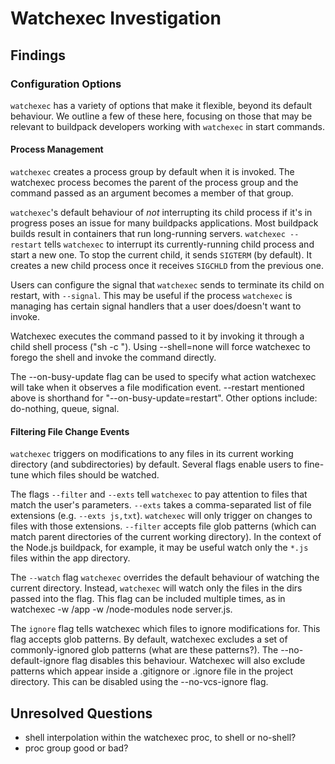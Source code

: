 # Watchexec Investigation

## Findings

### Configuration Options
`watchexec` has a variety of options that make it flexible, beyond its default behaviour. We outline a few of these here, focusing
on those that may be relevant to buildpack developers working with `watchexec` in start commands.

#### Process Management

`watchexec` creates a process group by default when it is invoked. The
watchexec process becomes the parent of the process group and the command
passed as an argument becomes a member of that group.

`watchexec`'s default behaviour of _not_ interrupting its child process if it's
in progress poses an issue for many buildpacks applications. Most buildpack
builds result in containers that run long-running servers. `watchexec
--restart` tells `watchexec` to interrupt its currently-running child process
and start a new one. To stop the current child, it sends `SIGTERM` (by
default). It creates a new child process once it receives `SIGCHLD` from the
previous one.

Users can configure the signal that `watchexec` sends to terminate its child on restart, with
`--signal`. This may be useful if the process `watchexec` is managing has certain signal
handlers that a user does/doesn't want to invoke.

Watchexec executes the command passed to it by invoking it through a child
shell process ("sh -c <cmd>"). Using --shell=none will force watchexec to forego the shell and
invoke the command directly.

The --on-busy-update flag can be used to specify what action watchexec will
take when it observes a file modification event. --restart mentioned above is
shorthand for "--on-busy-update=restart". Other options include: do-nothing,
queue, signal.


#### Filtering File Change Events
`watchexec` triggers on modifications to any files in its current working directory (and subdirectories) by default. Several flags
enable users to fine-tune which files should be watched.

The flags `--filter` and `--exts` tell `watchexec` to pay attention to files
that match the user's parameters. `--exts` takes a comma-separated list of file
extensions (e.g. `--exts js,txt`). `watchexec` will only trigger on changes to
files with those extensions. `--filter` accepts file glob patterns (which can
match parent directories of the current working directory). In the context of
the Node.js buildpack, for example, it may be useful watch only the `*.js`
files within the app directory. 

The `--watch` flag `watchexec` overrides the default behaviour of watching the
current directory. Instead, `watchexec` will watch only the files in the dirs
passed into the flag. This flag can be included multiple times, as in watchexec
-w /app -w /node-modules node server.js. 

The `ignore` flag tells watchexec which files to ignore modifications for. This
flag accepts glob patterns. By default, watchexec excludes a set of
commonly-ignored glob patterns (what are these patterns?). The
--no-default-ignore flag disables this behaviour. Watchexec will also exclude
patterns which appear inside a .gitignore or .ignore file in the project
directory. This can be disabled using the --no-vcs-ignore flag.



## Unresolved Questions
* shell interpolation within the watchexec proc, to shell or no-shell?
* proc group good or bad?

